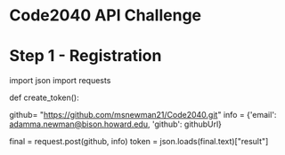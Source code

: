 # Code2040 API Challenge 
# Step 1 - Registration 

import json 
import requests

def create_token():

github= "https://github.com/msnewman21/Code2040.git"
info = {'email': adamma.newman@bison.howard.edu, 'github': githubUrl}

final = request.post(github, info)
token = json.loads(final.text)["result"]
